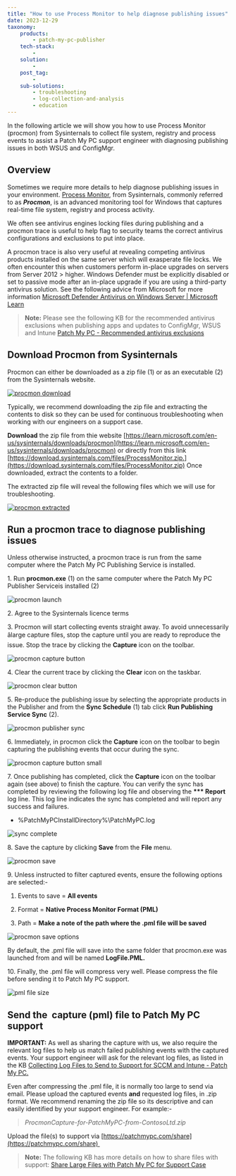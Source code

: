```yaml
---
title: "How to use Process Monitor to help diagnose publishing issues"
date: 2023-12-29
taxonomy:
    products:
        - patch-my-pc-publisher
    tech-stack:
        - 
    solution:
        - 
    post_tag:
        - 
    sub-solutions:
        - troubleshooting
        - log-collection-and-analysis
        - education
---
```


In the following article we will show you how to use Process Monitor (procmon) from Sysinternals to collect file system, registry and process events to assist a Patch My PC support engineer with diagnosing publishing issues in both WSUS and ConfigMgr.

## Overview

Sometimes we require more details to help diagnose publishing issues in your environment. [Process Monitor](https://learn.microsoft.com/en-us/sysinternals/downloads/procmon), from Sysinternals, commonly referred to as _**Procmon**_, is an advanced monitoring tool for Windows that captures real-time file system, registry and process activity.

We often see antivirus engines locking files during publishing and a procmon trace is useful to help flag to security teams the correct antivirus configurations and exclusions to put into place.

A procmon trace is also very useful at revealing competing antivirus products installed on the same server which will exasperate file locks. We often encounter this when customers perform in-place upgrades on servers from Server 2012 > higher. Windows Defender must be explicitly disabled or set to passive mode after an in-place upgrade if you are using a third-party antivirus solution. See the following advice from Microsoft for more information [Microsoft Defender Antivirus on Windows Server | Microsoft Learn](https://learn.microsoft.com/en-us/microsoft-365/security/defender-endpoint/microsoft-defender-antivirus-on-windows-server?view=o365-worldwide#what-happens-if-a-non-microsoft-antivirus-product-is-uninstalled)

> **Note:** Please see the following KB for the recommended antivirus exclusions when publishing apps and updates to ConfigMgr, WSUS and Intune [Patch My PC - Recommended antivirus exclusions](https://patchmypc.com/recommended-antivirus-exclusions)

## Download Procmon from Sysinternals

Procmon can either be downloaded as a zip file (1) or as an executable (2) from the Sysinternals website.

[![procmon download](images/procmon-download-1.png)](https://patchmypc.com/app/uploads/2025/04/procmon-download-1.png)

Typically, we recommend downloading the zip file and extracting the contents to disk so they can be used for continuous troubleshooting when working with our engineers on a support case.

**Download** the zip file from thie website [https://learn.microsoft.com/en-us/sysinternals/downloads/procmon](https://learn.microsoft.com/en-us/sysinternals/downloads/procmon) or directly from this link [https://download.sysinternals.com/files/ProcessMonitor.zip.](https://download.sysinternals.com/files/ProcessMonitor.zip) Once downloaded, extract the contents to a folder.

The extracted zip file will reveal the following files which we will use for troubleshooting.

[![procmon extracted](images/procmon-extracted-1.png)](https://patchmypc.com/app/uploads/2025/04/procmon-extracted-1.png)

## Run a procmon trace to diagnose publishing issues

Unless otherwise instructed, a procmon trace is run from the same computer where the Patch My PC Publishing Service is installed.

1\. Run **procmon.exe** (1) on the same computer where the Patch My PC Publisher Serviceis installed (2)

![procmon launch](images/procmon-launch-1.png)

2\. Agree to the Sysinternals licence terms

3\. Procmon will start collecting events straight away. To avoid unnecessarily âlarge capture files, stop the capture until you are ready to reproduce the issue. Stop the trace by clicking the **Capture** icon on the toolbar.

![procmon capture button](images/procmon-capture-button-e1703848606988.png)

4\. Clear the current trace by clicking the **Clear** icon on the taskbar.

![procmon clear button](images/procmon-clear-button.png)

5\. Re-produce the publishing issue by selecting the appropriate products in the Publisher and from the **Sync Schedule** (1) tab click **Run Publishing Service Sync** (2).

![procmon publisher sync](images/procmon-publisher-sync.png)

6\. Immediately, in procmon click the **Capture** icon on the toolbar to begin capturing the publishing events that occur during the sync.

![procmon capture button small](images/procmon-capture-button-small.png)

7\. Once publishing has completed, click the **Capture** icon on the toolbar again (see above) to finish the capture. You can verify the sync has completed by reviewing the following log file and observing the **\*\*\* Report** log line. This log line indicates the sync has completed and will report any success and failures.

- %PatchMyPCInstallDirectory%\\PatchMyPC.log

![sync complete](images/procmon-sync-complete-e1703850811274.png)

8\. Save the capture by clicking **Save** from the **File** menu.

![procmon save](images/procmon-save.png)

9\. Unless instructed to filter captured events, ensure the following options are selected:-

1. Events to save = **All events**

3. Format = **Native Process Monitor Format (PML)**

5. Path = **Make a note of the path where the .pml file will be saved**

![procmon save options](images/procmon-save-options.png)

By default, the .pml file will save into the same folder that procmon.exe was launched from and will be named **LogFile.PML.**

10\. Finally, the .pml file will compress very well. Please compress the file before sending it to Patch My PC support.

![pml file size](images/pml-file-size.png)

## Send the  capture (pml) file to Patch My PC support

**IMPORTANT:** As well as sharing the capture with us, we also require the relevant log files to help us match failed publishing events with the captured events. Your support engineer will ask for the relevant log files, as listed in the KB [Collecting Log Files to Send to Support for SCCM and Intune - Patch My PC.](https://patchmypc.com/collecting-log-files-for-patch-my-pc-support#publishing-service-logs)

Even after compressing the .pml file, it is normally too large to send via email. Please upload the captured events **and** requested log files, in .zip format. We recommend renaming the zip file so its descriptive and can easily identified by your support engineer. For example:-

> _ProcmonCapture-for-PatchMyPC-from-ContosoLtd.zip_

Upload the file(s) to support via [https://patchmypc.com/share](https://patchmypc.com/share) 

> **Note:** The following KB has more details on how to share files with support: [Share Large Files with Patch My PC for Support Case](https://patchmypc.com/how-to-share-large-files)
